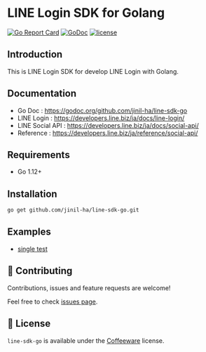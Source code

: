 # LINE Login SDK for Golang
[![Go Report Card](https://goreportcard.com/badge/github.com/jinil-ha/line-sdk-go)](https://goreportcard.com/report/github.com/jinil-ha/line-sdk-go)
[![GoDoc](https://img.shields.io/badge/go-doc-green)](https://godoc.org/github.com/jinil-ha/line-sdk-go)
[![license](https://img.shields.io/badge/license-coffee-blue)](https://github.com/jinil-ha/line-sdk-go/blob/master/LICENSE.md)

## Introduction
This is LINE Login SDK for develop LINE Login with Golang.

## Documentation
* Go Doc : https://godoc.org/github.com/jinil-ha/line-sdk-go
* LINE Login : https://developers.line.biz/ja/docs/line-login/
* LINE Social API : https://developers.line.biz/ja/docs/social-api/
* Reference : https://developers.line.biz/ja/reference/social-api/

## Requirements
* Go 1.12+

## Installation
```sh
go get github.com/jinil-ha/line-sdk-go.git
```

## Examples
* [single test](https://github.com/jinil-ha/line-sdk-go/blob/master/examples/single/main.go)

## 🤝 Contributing

Contributions, issues and feature requests are welcome!

Feel free to check [issues page](https://github.com/jinil-ha/line-sdk-go/issues).

## 📝 License

`line-sdk-go` is available under the [Coffeeware](https://github.com/jinil-ha/line-sdk-go/LICENSE.md) license.

